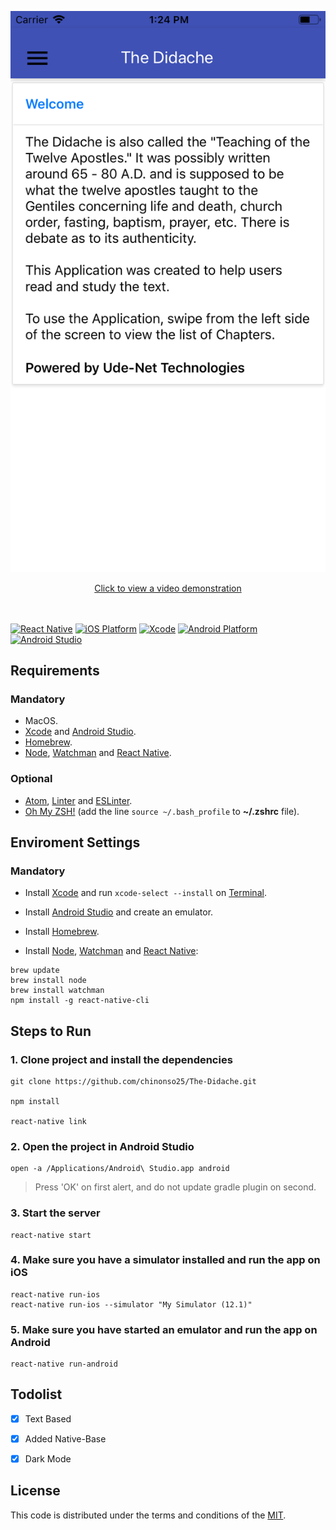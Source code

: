 <p align="center">
  <img src="https://raw.githubusercontent.com/chinonso25/The-Didache/master/Screenshots/IOS/Simulator%20Screen%20Shot%20-%20iPhone%207%20-%202019-04-29%20at%2013.24.39.png?token=ACEU3IAQLYP7ULYDFIN63VC4ZSLKC">
</p>

<p align="center">
  <a href="https://youtu.be/yDjooqhcNt8">Click to view a video demonstration</a>
  <br/><br/><br/>
</p>

[![React Native][react_native-badge]][react_native-url]
[![iOS Platform][ios_platform-badge]][ios_platform-url]
[![Xcode][xcode-badge]][xcode-url]
[![Android Platform][android_platform-badge]][android_platform-url]
[![Android Studio][android_studio-badge]][android_studio-url]



## Requirements

### Mandatory

- MacOS.
- [Xcode](https://developer.apple.com/xcode/) and [Android Studio](https://developer.android.com/studio/index.html).
- [Homebrew](https://brew.sh/).
- [Node](https://nodejs.org), [Watchman](https://facebook.github.io/watchman/) and [React Native](https://facebook.github.io/react-native/).

### Optional

- [Atom](https://atom.io/), [Linter](https://atom.io/packages/linter) and [ESLinter](https://atom.io/packages/linter-eslint).
- [Oh My ZSH!](http://ohmyz.sh/) (add the line `source ~/.bash_profile` to **~/.zshrc** file).


## Enviroment Settings

### Mandatory

- Install [Xcode](https://itunes.apple.com/br/app/xcode/id497799835?mt=12) and run `xcode-select --install` on [Terminal](ssh://).

- Install [Android Studio](https://developer.android.com/studio/index.html) and create an emulator.

- Install [Homebrew](https://brew.sh/).

- Install [Node](https://nodejs.org), [Watchman](https://facebook.github.io/watchman/) and [React Native](https://facebook.github.io/react-native/):

```
brew update
brew install node
brew install watchman
npm install -g react-native-cli
```

## Steps to Run

### 1. Clone project and install the dependencies

```
git clone https://github.com/chinonso25/The-Didache.git 

npm install

react-native link

```

### 2. Open the project in Android Studio

```
open -a /Applications/Android\ Studio.app android
```
> Press 'OK' on first alert, and do not update gradle plugin on second.

### 3. Start the server

```
react-native start
```

### 4. Make sure you have a simulator installed and run the app on iOS

```
react-native run-ios
react-native run-ios --simulator "My Simulator (12.1)"
```

### 5. Make sure you have started an emulator and run the app on Android

```
react-native run-android
```



## Todolist

- [x] Text Based
- [x] Added Native-Base
- [x] Dark Mode




## License

This code is distributed under the terms and conditions of the [MIT](https://github.com/Bruno-Furtado/fastbuy-app/blob/master/LICENSE).


[react_native-badge]: https://img.shields.io/badge/React%20Native-0.59-blue.svg?style=flat
[react_native-url]: https://facebook.github.io/react-native/
[ios_platform-badge]: https://img.shields.io/badge/iOS-10.0+-lightgrey.svg
[ios_platform-url]: https://developer.apple.com/
[xcode-badge]: https://img.shields.io/badge/Xcode-10.1+-lightgrey.svg
[xcode-url]: https://developer.apple.com/xcode/
[android_platform-badge]: https://img.shields.io/badge/Android-4.1+-green.svg
[android_platform-url]: https://developer.android.com/index.html
[android_studio-badge]: https://img.shields.io/badge/Android%20Studio-3.2.1+-green.svg
[android_studio-url]: https://developer.android.com/studio/install
